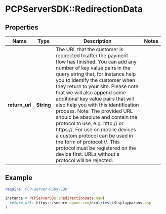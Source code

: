 # PCPServerSDK::RedirectionData

## Properties

| Name | Type | Description | Notes |
| ---- | ---- | ----------- | ----- |
| **return_url** | **String** | The URL that the customer is redirected to after the payment flow has finished. You can add any number of key value pairs in the query string that, for instance help you to identify the customer when they return to your site. Please note that we will also append some additional key value pairs that will also help you with this identification process. Note: The provided URL should be absolute and contain the protocol to use, e.g. http:// or https://. For use on mobile devices a custom protocol can be used in the form of protocol://. This protocol must be registered on the device first. URLs without a protocol will be rejected. |  |

## Example

```ruby
require 'PCP-server-Ruby-SDK'

instance = PCPServerSDK::RedirectionData.new(
  return_url: https://secure.ogone.com/ncol/test/displayparams.asp
)
```

